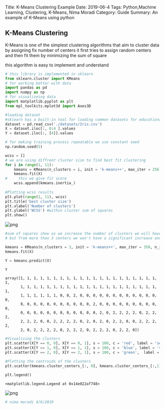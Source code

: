 Title: K-Means Clustering Example
Date: 2019-06-4
Tags: Python,Machine Learning, Clustering, K-Means, Nima Moradi
Category: Guide
Summary: An example of K-Means using python


## K-Means Clustering
K-Means is one of the simplest clustering algorithms that aim to cluster data by assigning fix number of centers
it first tries to assign random centers and then fit them by minimizing the sum of square

this algorithm is easy to implement and understand


```python
# this library is implemented in sklearn
from sklearn.cluster import KMeans
# for working better with data
import pandas as pd
import numpy as np 
# for visualizeing data
import matplotlib.pyplot as plt
from mpl_toolkits.mplot3d import Axes3D
```


```python
#loading dataset
#sklearn has a built-in tool for loading common datasets for educational purposes we used direct loading from CSV
dataset = pd.read_csv('./datasets/Iris.csv')
X = dataset.iloc[:, 0:4 ].values
Y = dataset.iloc[:, [4]].values

```


```python
# for making training process repeatable we use constant seed
np.random.seed(5)

wcss = []
# we are using diffrent cluster size to find best fit clustering
for i in range(1, 11):    
    kmeans = KMeans(n_clusters = i, init = 'k-means++', max_iter = 256, n_init = 10, random_state = 0)
    kmeans.fit(X)
#     this we give fit score
    wcss.append(kmeans.inertia_)
    
#Plotting wcss results 
plt.plot(range(1, 11), wcss)
plt.title('best cluster size')
plt.xlabel('Number of clusters')
plt.ylabel('WCSS') #within cluster sum of squares
plt.show()

```


    
![png](Copy%20of%20K-Means%20Clustering_files/Copy%20of%20K-Means%20Clustering_5_0.png)
    



```python
#sum of squares show as we increase the number of clusters we will have better result, 
# but from more than 3 centers we won't have a significant increase and we can 3 center  

kmeans = KMeans(n_clusters = 3, init = 'k-means++', max_iter = 350, n_init = 10, random_state = 0)
kmeans.fit(X)

Y = kmeans.predict(X)
```


```python
Y
```




    array([1, 1, 1, 1, 1, 1, 1, 1, 1, 1, 1, 1, 1, 1, 1, 1, 1, 1, 1, 1, 1, 1,
           1, 1, 1, 1, 1, 1, 1, 1, 1, 1, 1, 1, 1, 1, 1, 1, 1, 1, 1, 1, 1, 1,
           1, 1, 1, 1, 1, 1, 0, 0, 2, 0, 0, 0, 0, 0, 0, 0, 0, 0, 0, 0, 0, 0,
           0, 0, 0, 0, 0, 0, 0, 0, 0, 0, 0, 2, 0, 0, 0, 0, 0, 0, 0, 0, 0, 0,
           0, 0, 0, 0, 0, 0, 0, 0, 0, 0, 0, 0, 2, 0, 2, 2, 2, 2, 0, 2, 2, 2,
           2, 2, 2, 0, 0, 2, 2, 2, 2, 0, 2, 0, 2, 0, 2, 2, 0, 0, 2, 2, 2, 2,
           2, 0, 2, 2, 2, 2, 0, 2, 2, 2, 0, 2, 2, 2, 0, 2, 2, 0])




```python
#Visualising the clusters
plt.scatter(X[Y == 0, 0], X[Y == 0, 1], s = 100, c = 'red', label = 'setosa')
plt.scatter(X[Y == 1, 0], X[Y == 1, 1], s = 100, c = 'blue', label = 'versicolour')
plt.scatter(X[Y == 2, 0], X[Y == 2, 1], s = 100, c = 'green',  label = 'virginica')

#Plotting the centroids of the clusters
plt.scatter(kmeans.cluster_centers_[:, 0], kmeans.cluster_centers_[:,1], s = 100, c = 'cyan', label = 'Centroids')

plt.legend()

```




    <matplotlib.legend.Legend at 0x14e022af748>




    
![png](Copy%20of%20K-Means%20Clustering_files/Copy%20of%20K-Means%20Clustering_8_1.png)
    



```python
# nima moradi 4/6/2019
```

